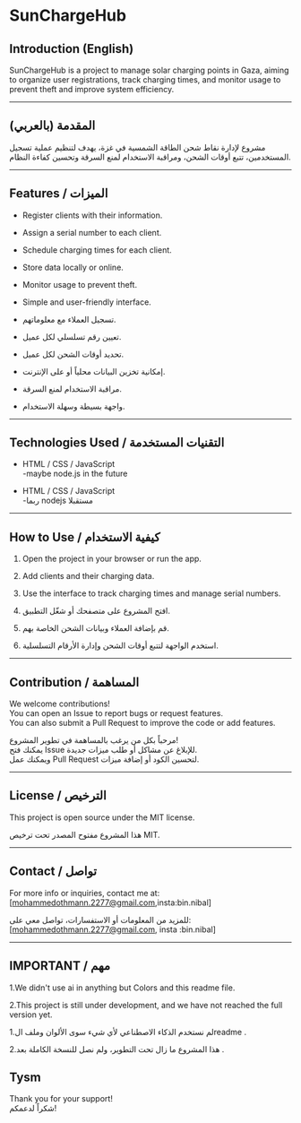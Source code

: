 # SunChargeHub

## Introduction (English)

SunChargeHub is a project to manage solar charging points in Gaza, aiming to organize user registrations, track charging times, and monitor usage to prevent theft and improve system efficiency.

---

## المقدمة (بالعربي)

مشروع لإدارة نقاط شحن الطاقة الشمسية في غزة، يهدف لتنظيم عملية تسجيل المستخدمين، تتبع أوقات الشحن، ومراقبة الاستخدام لمنع السرقة وتحسين كفاءة النظام.

---

## Features / الميزات

- Register clients with their information.  
- Assign a serial number to each client.  
- Schedule charging times for each client.  
- Store data locally or online.  
- Monitor usage to prevent theft.  
- Simple and user-friendly interface.

- تسجيل العملاء مع معلوماتهم.  
- تعيين رقم تسلسلي لكل عميل.  
- تحديد أوقات الشحن لكل عميل.  
- إمكانية تخزين البيانات محلياً أو على الإنترنت.  
- مراقبة الاستخدام لمنع السرقة.  
- واجهة بسيطة وسهلة الاستخدام.

---

## Technologies Used / التقنيات المستخدمة

- HTML / CSS / JavaScript  
-maybe node.js in the future


- HTML / CSS / JavaScript  
-ربما nodejs مستقبلا 

---

## How to Use / كيفية الاستخدام

1. Open the project in your browser or run the app.  
2. Add clients and their charging data.  
3. Use the interface to track charging times and manage serial numbers.

1. افتح المشروع على متصفحك أو شغّل التطبيق.  
2. قم بإضافة العملاء وبيانات الشحن الخاصة بهم.  
3. استخدم الواجهة لتتبع أوقات الشحن وإدارة الأرقام التسلسلية.

---

## Contribution / المساهمة

We welcome contributions!  
You can open an Issue to report bugs or request features.  
You can also submit a Pull Request to improve the code or add features.

مرحباً بكل من يرغب بالمساهمة في تطوير المشروع!  
يمكنك فتح Issue للإبلاغ عن مشاكل أو طلب ميزات جديدة.  
ويمكنك عمل Pull Request لتحسين الكود أو إضافة ميزات.

---

## License / الترخيص

This project is open source under the MIT license.

هذا المشروع مفتوح المصدر تحت ترخيص MIT.

---

## Contact / تواصل

For more info or inquiries, contact me at:  
[mohammedothmann.2277@gmail.com,insta:bin.nibal]

للمزيد من المعلومات أو الاستفسارات، تواصل معي على:  
[mohammedothmann.2277@gmail.com, insta :bin.nibal]

---
## IMPORTANT / مهم 
1.We didn't use ai in anything but Colors and this readme file.

2.This project is still under development, and we have not reached the full version yet.


1.لم نستخدم الذكاء الاصطناعي لأي شيء سوى الألوان وملف الreadme .


2.هذا المشروع ما زال تحت التطوير، ولم نصل للنسخة الكاملة بعد .

## Tysm
Thank you for your support!  
شكراً لدعمكم!
